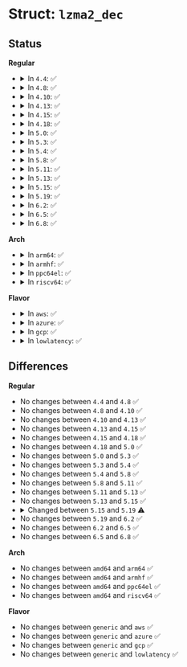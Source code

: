 # Struct: <code>lzma2_dec</code>

## Status
<b>Regular</b>
<ul>
<li>
<details>
<summary>In <code>4.4</code>: ✅</summary>

```c
struct lzma2_dec {
    enum lzma2_seq sequence;
    enum lzma2_seq next_sequence;
    uint32_t uncompressed;
    uint32_t compressed;
    bool need_dict_reset;
    bool need_props;
};
```
</details>
</li>
<li>
<details>
<summary>In <code>4.8</code>: ✅</summary>

```c
struct lzma2_dec {
    enum lzma2_seq sequence;
    enum lzma2_seq next_sequence;
    uint32_t uncompressed;
    uint32_t compressed;
    bool need_dict_reset;
    bool need_props;
};
```
</details>
</li>
<li>
<details>
<summary>In <code>4.10</code>: ✅</summary>

```c
struct lzma2_dec {
    enum lzma2_seq sequence;
    enum lzma2_seq next_sequence;
    uint32_t uncompressed;
    uint32_t compressed;
    bool need_dict_reset;
    bool need_props;
};
```
</details>
</li>
<li>
<details>
<summary>In <code>4.13</code>: ✅</summary>

```c
struct lzma2_dec {
    enum lzma2_seq sequence;
    enum lzma2_seq next_sequence;
    uint32_t uncompressed;
    uint32_t compressed;
    bool need_dict_reset;
    bool need_props;
};
```
</details>
</li>
<li>
<details>
<summary>In <code>4.15</code>: ✅</summary>

```c
struct lzma2_dec {
    enum lzma2_seq sequence;
    enum lzma2_seq next_sequence;
    uint32_t uncompressed;
    uint32_t compressed;
    bool need_dict_reset;
    bool need_props;
};
```
</details>
</li>
<li>
<details>
<summary>In <code>4.18</code>: ✅</summary>

```c
struct lzma2_dec {
    enum lzma2_seq sequence;
    enum lzma2_seq next_sequence;
    uint32_t uncompressed;
    uint32_t compressed;
    bool need_dict_reset;
    bool need_props;
};
```
</details>
</li>
<li>
<details>
<summary>In <code>5.0</code>: ✅</summary>

```c
struct lzma2_dec {
    enum lzma2_seq sequence;
    enum lzma2_seq next_sequence;
    uint32_t uncompressed;
    uint32_t compressed;
    bool need_dict_reset;
    bool need_props;
};
```
</details>
</li>
<li>
<details>
<summary>In <code>5.3</code>: ✅</summary>

```c
struct lzma2_dec {
    enum lzma2_seq sequence;
    enum lzma2_seq next_sequence;
    uint32_t uncompressed;
    uint32_t compressed;
    bool need_dict_reset;
    bool need_props;
};
```
</details>
</li>
<li>
<details>
<summary>In <code>5.4</code>: ✅</summary>

```c
struct lzma2_dec {
    enum lzma2_seq sequence;
    enum lzma2_seq next_sequence;
    uint32_t uncompressed;
    uint32_t compressed;
    bool need_dict_reset;
    bool need_props;
};
```
</details>
</li>
<li>
<details>
<summary>In <code>5.8</code>: ✅</summary>

```c
struct lzma2_dec {
    enum lzma2_seq sequence;
    enum lzma2_seq next_sequence;
    uint32_t uncompressed;
    uint32_t compressed;
    bool need_dict_reset;
    bool need_props;
};
```
</details>
</li>
<li>
<details>
<summary>In <code>5.11</code>: ✅</summary>

```c
struct lzma2_dec {
    enum lzma2_seq sequence;
    enum lzma2_seq next_sequence;
    uint32_t uncompressed;
    uint32_t compressed;
    bool need_dict_reset;
    bool need_props;
};
```
</details>
</li>
<li>
<details>
<summary>In <code>5.13</code>: ✅</summary>

```c
struct lzma2_dec {
    enum lzma2_seq sequence;
    enum lzma2_seq next_sequence;
    uint32_t uncompressed;
    uint32_t compressed;
    bool need_dict_reset;
    bool need_props;
};
```
</details>
</li>
<li>
<details>
<summary>In <code>5.15</code>: ✅</summary>

```c
struct lzma2_dec {
    enum lzma2_seq sequence;
    enum lzma2_seq next_sequence;
    uint32_t uncompressed;
    uint32_t compressed;
    bool need_dict_reset;
    bool need_props;
};
```
</details>
</li>
<li>
<details>
<summary>In <code>5.19</code>: ✅</summary>

```c
struct lzma2_dec {
    enum lzma2_seq sequence;
    enum lzma2_seq next_sequence;
    uint32_t uncompressed;
    uint32_t compressed;
    bool need_dict_reset;
    bool need_props;
    bool pedantic_microlzma;
};
```
</details>
</li>
<li>
<details>
<summary>In <code>6.2</code>: ✅</summary>

```c
struct lzma2_dec {
    enum lzma2_seq sequence;
    enum lzma2_seq next_sequence;
    uint32_t uncompressed;
    uint32_t compressed;
    bool need_dict_reset;
    bool need_props;
    bool pedantic_microlzma;
};
```
</details>
</li>
<li>
<details>
<summary>In <code>6.5</code>: ✅</summary>

```c
struct lzma2_dec {
    enum lzma2_seq sequence;
    enum lzma2_seq next_sequence;
    uint32_t uncompressed;
    uint32_t compressed;
    bool need_dict_reset;
    bool need_props;
    bool pedantic_microlzma;
};
```
</details>
</li>
<li>
<details>
<summary>In <code>6.8</code>: ✅</summary>

```c
struct lzma2_dec {
    enum lzma2_seq sequence;
    enum lzma2_seq next_sequence;
    uint32_t uncompressed;
    uint32_t compressed;
    bool need_dict_reset;
    bool need_props;
    bool pedantic_microlzma;
};
```
</details>
</li>
</ul>
<b>Arch</b>
<ul>
<li>
<details>
<summary>In <code>arm64</code>: ✅</summary>

```c
struct lzma2_dec {
    enum lzma2_seq sequence;
    enum lzma2_seq next_sequence;
    uint32_t uncompressed;
    uint32_t compressed;
    bool need_dict_reset;
    bool need_props;
};
```
</details>
</li>
<li>
<details>
<summary>In <code>armhf</code>: ✅</summary>

```c
struct lzma2_dec {
    enum lzma2_seq sequence;
    enum lzma2_seq next_sequence;
    uint32_t uncompressed;
    uint32_t compressed;
    bool need_dict_reset;
    bool need_props;
};
```
</details>
</li>
<li>
<details>
<summary>In <code>ppc64el</code>: ✅</summary>

```c
struct lzma2_dec {
    enum lzma2_seq sequence;
    enum lzma2_seq next_sequence;
    uint32_t uncompressed;
    uint32_t compressed;
    bool need_dict_reset;
    bool need_props;
};
```
</details>
</li>
<li>
<details>
<summary>In <code>riscv64</code>: ✅</summary>

```c
struct lzma2_dec {
    enum lzma2_seq sequence;
    enum lzma2_seq next_sequence;
    uint32_t uncompressed;
    uint32_t compressed;
    bool need_dict_reset;
    bool need_props;
};
```
</details>
</li>
</ul>
<b>Flavor</b>
<ul>
<li>
<details>
<summary>In <code>aws</code>: ✅</summary>

```c
struct lzma2_dec {
    enum lzma2_seq sequence;
    enum lzma2_seq next_sequence;
    uint32_t uncompressed;
    uint32_t compressed;
    bool need_dict_reset;
    bool need_props;
};
```
</details>
</li>
<li>
<details>
<summary>In <code>azure</code>: ✅</summary>

```c
struct lzma2_dec {
    enum lzma2_seq sequence;
    enum lzma2_seq next_sequence;
    uint32_t uncompressed;
    uint32_t compressed;
    bool need_dict_reset;
    bool need_props;
};
```
</details>
</li>
<li>
<details>
<summary>In <code>gcp</code>: ✅</summary>

```c
struct lzma2_dec {
    enum lzma2_seq sequence;
    enum lzma2_seq next_sequence;
    uint32_t uncompressed;
    uint32_t compressed;
    bool need_dict_reset;
    bool need_props;
};
```
</details>
</li>
<li>
<details>
<summary>In <code>lowlatency</code>: ✅</summary>

```c
struct lzma2_dec {
    enum lzma2_seq sequence;
    enum lzma2_seq next_sequence;
    uint32_t uncompressed;
    uint32_t compressed;
    bool need_dict_reset;
    bool need_props;
};
```
</details>
</li>
</ul>

## Differences
<b>Regular</b>
<ul>
<li>
No changes between <code>4.4</code> and <code>4.8</code> ✅
</li>
<li>
No changes between <code>4.8</code> and <code>4.10</code> ✅
</li>
<li>
No changes between <code>4.10</code> and <code>4.13</code> ✅
</li>
<li>
No changes between <code>4.13</code> and <code>4.15</code> ✅
</li>
<li>
No changes between <code>4.15</code> and <code>4.18</code> ✅
</li>
<li>
No changes between <code>4.18</code> and <code>5.0</code> ✅
</li>
<li>
No changes between <code>5.0</code> and <code>5.3</code> ✅
</li>
<li>
No changes between <code>5.3</code> and <code>5.4</code> ✅
</li>
<li>
No changes between <code>5.4</code> and <code>5.8</code> ✅
</li>
<li>
No changes between <code>5.8</code> and <code>5.11</code> ✅
</li>
<li>
No changes between <code>5.11</code> and <code>5.13</code> ✅
</li>
<li>
No changes between <code>5.13</code> and <code>5.15</code> ✅
</li>
<li>
<details>
<summary>Changed between <code>5.15</code> and <code>5.19</code> ⚠️</summary>
<ul>
<li>
<b>Field added. </b>
<code>bool pedantic_microlzma</code>
</li>
</ul>
</details>
</li>
<li>
No changes between <code>5.19</code> and <code>6.2</code> ✅
</li>
<li>
No changes between <code>6.2</code> and <code>6.5</code> ✅
</li>
<li>
No changes between <code>6.5</code> and <code>6.8</code> ✅
</li>
</ul>
<b>Arch</b>
<ul>
<li>
No changes between <code>amd64</code> and <code>arm64</code> ✅
</li>
<li>
No changes between <code>amd64</code> and <code>armhf</code> ✅
</li>
<li>
No changes between <code>amd64</code> and <code>ppc64el</code> ✅
</li>
<li>
No changes between <code>amd64</code> and <code>riscv64</code> ✅
</li>
</ul>
<b>Flavor</b>
<ul>
<li>
No changes between <code>generic</code> and <code>aws</code> ✅
</li>
<li>
No changes between <code>generic</code> and <code>azure</code> ✅
</li>
<li>
No changes between <code>generic</code> and <code>gcp</code> ✅
</li>
<li>
No changes between <code>generic</code> and <code>lowlatency</code> ✅
</li>
</ul>
